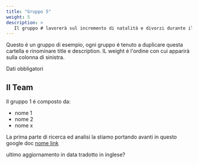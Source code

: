 ```yaml
---
title: "Gruppo 5"
weight: 5
description: >
   Il gruppo # lavorerà sul incremento di natalità e divorzi durante il lockdown
---
```


Questo é un gruppo di esempio, ogni gruppo é tenuto a duplicare questa cartella e rinominare title e description.
IL weight é l'ordine con cui apparirà sulla colonna di sinistra.

Dati obbligatori

## Il Team

Il gruppo 1 é composto da:

* nome 1  
* nome 2  
* nome x  

La prima parte di ricerca ed analisi la stiamo portando avanti in questo google doc [nome link](url)

ultimo aggiornamento in data
tradotto in inglese?
